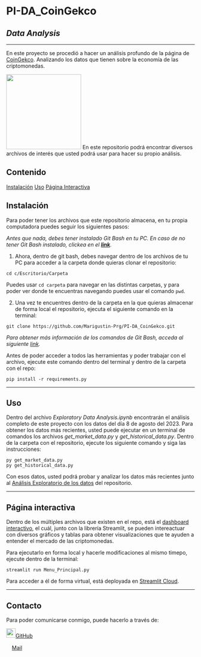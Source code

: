 # PI-DA_CoinGekco
## *Data Analysis*

---

En este proyecto se procedió a hacer un análisis profundo de la página de [CoinGekco](https://www.coingecko.com/). Analizando los datos que tienen sobre la economía de las criptomonedas.

<img src= "https://th.bing.com/th/id/OIP.Reg5uBu6n8dtWNWi2R6PLQHaEK?pid=ImgDet&rs=1" height= 200>
En este repositorio podrá encontrar diversos archivos de interés que usted podrá usar para hacer su propio análisis.

## **Contenido**
[Instalación](##instalación)
[Uso](##uso)
[Página Interactiva](##página_interactiva)

## Instalación
Para poder tener los archivos que este repositorio almacena, en tu propia computadora puedes seguir los siguientes pasos:

*Antes que nada, debes tener instalado Git Bash en tu PC. En caso de no tener Git Bash instalado, clickea en el [**_link_**](https://git-scm.com/downloads).*
1. Ahora, dentro de git bash, debes navegar dentro de los archivos de tu PC para acceder a la carpeta donde quieras clonar el repositorio:
```
cd c/Escritorio/Carpeta
```
Puedes usar ``cd carpeta`` para navegar en las distintas carpetas, y para poder ver donde te encuentras navegando puedes usar el comando ``pwd``.

2. Una vez te encuentres dentro de la carpeta en la que quieras almacenar de forma local el repositorio, ejecuta el siguiente comando en la terminal:
```
git clone https://github.com/Marigustin-Prg/PI-DA_CoinGekco.git
```

_Para obtener más información de los comandos de Git Bash, acceda al siguiente [link](https://git-scm.com/doc)._

Antes de poder acceder a todos las herramientas y poder trabajar con el archivo, ejecute este comando dentro del terminal y dentro de la carpeta con el repo:
```
pip install -r requirements.py
```
---

## Uso
Dentro del archivo *Exploratory Data Analysis.ipynb* encontrarán el análisis completo de este proyecto con los datos del día 8 de agosto del 2023. Para obtener los datos más recientes, usted puede ejecutar en un terminal de comandos los archivos *get_market_data.py* y *get_historical_data.py*. 
Dentro de la carpeta con el repositorio, ejecute los siguiente comando y siga las instrucciones:
```
py get_market_data.py
py get_historical_data.py
```

Con esos datos, usted podrá probar y analizar los datos más recientes junto al [Análisis Exploratorio de los datos](Exploratory_Data_Analysis.ipynb) del repositorio.

---
## Página interactiva
Dentro de los múltiples archivos que existen en el repo, está el [dashboard interactivo](Menu_Principal.py), el cuál, junto con la librería Streamlit, se pueden intereactuar con diversos gráficos y tablas para obtener visualizaciones que te ayuden a entender el mercado de las criptomonedas.

Para ejecutarlo en forma local y hacerle modificaciones al mismo timepo, ejecute dentro de la terminal:
```
streamlit run Menu_Principal.py

```
Para acceder a él de forma virtual, está deployada en [Streamlit Cloud]().

---
## Contacto
Para poder comunicarse conmigo, puede hacerlo a través de:

<img src="https://th.bing.com/th/id/R.79309b751fc01736ea1cc3d786b25651?rik=rurHNX620eLm%2fA&pid=ImgRaw&r=0" width=25>[GitHub](https://github.com/Mariagustin-Prg)

<img src="https://th.bing.com/th/id/R.4d6db56fe0851ae7635b0dfd1cd86a72?rik=KvTVJFIPxj8oIQ&pid=ImgRaw&r=0" width=15>[Mail](mariagustin.prog@gmail.com)

